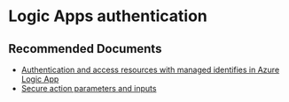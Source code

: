 <properties
    pageTitle="Logic Apps authentication"
    description="Logic Apps authentication"
    service="microsoft.logicapps"
    resource="logicapps"
    authors="TobyTu"
    ms.author="mquian"
    displayOrder=""
    selfHelpType="generic"
    supportTopicIds="32677643"
    resourceTags=""
    productPesIds="15791"
    cloudEnvironments="public, Fairfax, usnat, ussec"
    articleId="oli02tg3-836d-401c-b919-f924c12f1e9f"
	ownershipId="Compute_LogicApps"
/>

# Logic Apps authentication

## **Recommended Documents**

* [Authentication and access resources with managed identifies in Azure Logic App](https://docs.microsoft.com/azure/logic-apps/create-managed-service-identity)
* [Secure action parameters and inputs](https://docs.microsoft.com/azure/logic-apps/logic-apps-securing-a-logic-app#secure-parameters-in-logic-app-definitions)
